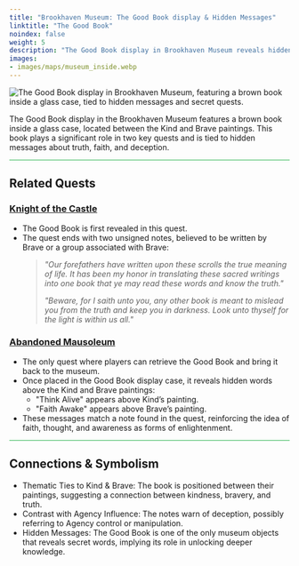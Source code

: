 ```yaml
---
title: "Brookhaven Museum: The Good Book display & Hidden Messages"
linktitle: "The Good Book"
noindex: false
weight: 5
description: "The Good Book display in Brookhaven Museum reveals hidden messages and plays a key role in quests that uncover the town’s deeper mysteries and truths."
images: 
- images/maps/museum_inside.webp
---
```



![The Good Book display in Brookhaven Museum, featuring a brown book inside a glass case, tied to hidden messages and secret quests.](/images/bh/museum_good_book.webp?height=200px)

The Good Book display in the Brookhaven Museum features a brown book inside a glass case, located between the Kind and Brave paintings. This book plays a significant role in two key quests and is tied to hidden messages about truth, faith, and deception.

<hr style="background-color: #28b44c" size=8>

## Related Quests
### [Knight of the Castle](/lore/quests/knight_of_the_castle/)
- The Good Book is first revealed in this quest.
- The quest ends with two unsigned notes, believed to be written by Brave or a group associated with Brave:
  > *"Our forefathers have written upon these scrolls the true meaning of life. It has been my honor in translating these sacred writings into one book that ye may read these words and know the truth."*
  >  
  > *"Beware, for I saith unto you, any other book is meant to mislead you from the truth and keep you in darkness. Look unto thyself for the light is within us all."*

### [Abandoned Mausoleum](/lore/quests/abandoned_mausoleum/)
- The only quest where players can retrieve the Good Book and bring it back to the museum.
- Once placed in the Good Book display case, it reveals hidden words above the Kind and Brave paintings:
  - "Think Alive" appears above Kind’s painting.
  - "Faith Awake" appears above Brave’s painting.
- These messages match a note found in the quest, reinforcing the idea of faith, thought, and awareness as forms of enlightenment.

<hr style="background-color: #28b44c" size=8>

## Connections & Symbolism
- Thematic Ties to Kind & Brave: The book is positioned between their paintings, suggesting a connection between kindness, bravery, and truth.
- Contrast with Agency Influence: The notes warn of deception, possibly referring to Agency control or manipulation.
- Hidden Messages: The Good Book is one of the only museum objects that reveals secret words, implying its role in unlocking deeper knowledge.
